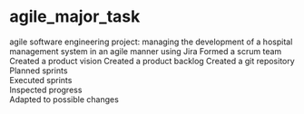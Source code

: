 # agile_major_task
agile software engineering project: managing the development of a hospital management system in an agile manner using Jira 
Formed a scrum team 
Created a product vision 
Created a product backlog 
Created a git repository
Planned sprints  
Executed sprints  
Inspected progress  
Adapted to possible changes	
